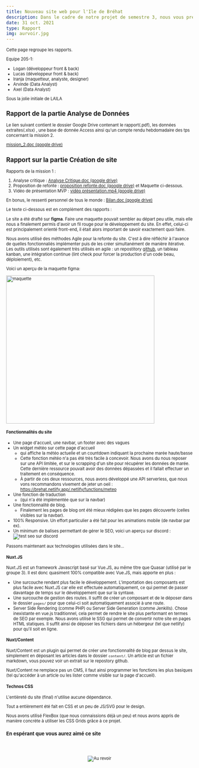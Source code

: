 ```yaml
---
title: Nouveau site web pour l'Ile de Bréhat
description: Dans le cadre de notre projet de semestre 3, nous vous présentons la refonte du site de l'ile de bréhat. Notre rapport est dans cet article.
date: 31 oct. 2021
type: Rapport
img: aurvoir.jpg
---
```


<div style="font-size: 0.8em">

Cette page regroupe les rapports. 

Equipe 205-1:
* Logan (développeur front & back)
* Lucas (développeur front & back)
* Iranja (maquetteur, analyste, designer)
* Arvinde (Data Analyst)
* Axel (Data Analyst)

Sous la jolie initiale de LAILA
  
## Rapport de la partie Analyse de Données

Le lien suivant contient le dossier Google Drive contenant le rapport(.pdf), les données extraites(.xlsx) , une base de donnée Access ainsi qu'un compte rendu hebdomadaire des tps concernant la mission 2.

[mission_2.doc (google drive)](https://drive.google.com/drive/folders/19voAb0-m-whT5yGmK_onkozgFun5bRFs?usp=sharing)

## Rapport sur la partie Création de site

Rapports de la mission 1 : 

1. Analyse critique : [Analyse Critique.doc (google drive)](https://docs.google.com/document/d/1WK_qm4b_XEcZWL97JV6-pBXxy4crGgjf/edit?usp=sharing&ouid=106855626674963532217&rtpof=true&sd=true)
2. Proposition de refonte : [proposition refonte.doc (google drive)](https://docs.google.com/document/d/1VZGJuGtSuQxOEXzLVPq6DFowjl5LpYlioxO52A7Mvew/edit?usp=sharing) et Maquette ci-dessous.
3. Vidéo de présentation MVP : [vidéo présentation.mp4 (google drive)](https://drive.google.com/file/d/1A31juqIJM4lXUXtwsRNHSg86RX10EyQK/view?usp=sharing)

En bonus, le ressenti personnel de tous le monde : [Bilan.doc (google drive)](https://docs.google.com/document/d/1I-D0brtmb-KC70U0aU946wyHpRH6hN3wV5tdjMjWJxI/edit?usp=sharing)
  
Le texte ci-dessous est en complément des rapports : 

Le site a été drafté sur **figma**. Faire une maquette pouvait sembler au départ peu utile, mais elle nous a finalement permis d'avoir un fil rouge pour le développement du site. En effet, celui-ci est principalement orienté front-end, il était alors important de savoir exactement quoi faire.

Nous avons utilisé des méthodes Agile pour la refonte du site. C'est à dire réfléchir à l'avance de quelles fonctionnaliés implémenter puis de les créer simultanément de manière itérative. Les outils utilisés sont également très utilisés en agile : un repostitory [github](https://github.com/LoganTann/PJS3), un tableau kanban, une intégration continue (lint check pour forcer la production d'un code beau, déploiement), etc.

Voici un aperçu de la maquette figma: 

<img src="https://media.discordapp.net/attachments/885500092235268137/904420487101317180/unknown.png" style="width: 400px" alt="maquette">

#### Fonctionnalités du site

* Une page d'accueil, une navbar, un footer avec des vagues
* Un widget météo sur cette page d'accueil
    * qui affiche la météo actuelle et un countdown indiquant la prochaine marée haute/basse
    * Cette fonction météo n'a pas été très facile à concevoir. Nous avons du nous reposer sur une API limitée, et sur le scrapping d'un site pour récupérer les données de marée. Cette dernière ressource pouvait avoir des données dépassées et il fallait effectuer un traitement en conséquence.
    * À partir de ces deux ressources, nous avons développé une API serverless, que nous vons recommandons vivement de jeter un oeil : https://brehat.netlify.app/.netlify/functions/meteo
* Une fonction de traduction
    * (qui n'a été implémentée que sur la navbar)
* Une fonctionnalité de blog.
    * Finalement les pages de blog ont été mieux rédigées que les pages découverte (celles visibles sur la navbar).
* 100% Responsive. Un effort particulier a été fait pour les animations mobile (de navbar par ex).
* Un minimum de balises permettant de gérer le SEO, voici un aperçu sur discord :
  ![test seo sur discord](/img/seo.jpg)

Passons maintenant aux technologies utilisées dans le site...

#### Nuxt.JS

Nuxt.JS est un framework Javascript basé sur Vue.JS, au même titre que Quasar (utilisé par le groupe 3). Il est donc quasiment 100% compatible avec Vue.JS, mais apporte en plus : 
* Une surcouche rendant plus facile le développement. L'importation des composants est plus facile avec Nuxt.JS car elle est effectuée automatiquement, ce qui permet de passer davantage de temps sur le développement que sur la syntaxe.
* Une surcouche de gestion des routes. Il suffit de créer un composant et de le déposer dans le dossier `pages/` pour que celui-ci soit automatiquement associé à une route.
* Server Side Rendering (comme PHP) ou Server Side Generation (comme Jenkills). Chose inexistante en vue.js traditionnel, cela permet de rendre le site plus performant en termes de SEO par exemple. Nous avons utilisé le SSG qui permet de convertir notre site en pages HTML statiques. Il suffit ainsi de déposer les fichiers dans un hébergeur (tel que netlify) pour qu'il soit en ligne.

#### Nuxt/Content

Nuxt/Content est un plugin qui permet de créer une fonctionnalité de blog par dessus le site, simplement en déposant les articles dans le dossier `content/`. Un article est un fichier markdown, vous pouvez voir un extrait sur le repostory github.

Nuxt/Content ne remplace pas un CMS, il faut ainsi programmer les fonctions les plus basiques (tel qu'accéder à un article ou les lister comme visible sur la page d'accueil).

#### Technos CSS

L'entièreté du site (final) n'utilise aucune dépendance.

Tout a entièrement été fait en CSS et un peu de JS/SVG pour le design.

Nous avons utilisé FlexBox (que nous connaissions déjà un peu) et nous avons appris de manière concrète à utiliser les CSS Grids grâce à ce projet.

### En espérant que vous aurez aimé ce site

<br><br>

<div style="text-align: center;">

![Au revoir](/img/aurvoir.gif)

</div>

</div> 
